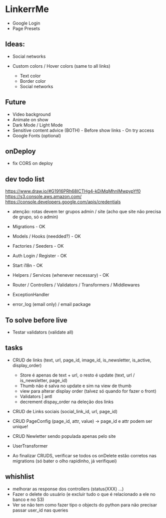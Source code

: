 # LinkerrMe

-   Google Login
-   Page Presets

## Ideas:

-   Social networks

*   Custom colors / Hover colors (same to all links)

    -   Text color
    -   Border color
    -   Social networks

## Future

-   Video background
-   Animate on show
-   Dark Mode / Light Mode
-   Sensitive content advice (BOTH) - Before show links - On try access
-   Google Fonts (optional)

## onDeploy

-   fix CORS on deploy

## dev todo list

https://www.draw.io/#G1916PRh68ICTHg4-kDiMqMhnlMwpypYf0
https://s3.console.aws.amazon.com/
https://console.developers.google.com/apis/credentials

-   atenção: rotas devem ter grupos admin / site (acho que site não precisa de grupo, só o admin)

-   Migrations - OK
-   Models / Hooks (needded?) - OK
-   Factories / Seeders - OK
-   Auth Login / Register - OK
-   Start i18n - OK
-   Helpers / Services (whenever necessary) - OK

-   Router / Controllers / Validators / Transformers / Middlewares
-   ExceptionHandler
-   error_log (email only) / email package

## To solve before live

-   Testar validators (validate all)

## tasks

-   CRUD de links (text, url, page_id, image_id, is_newsletter, is_active, display_order)
    -   Store é apenas de text + url, o resto é update (text, url / is_newsletter, page_id)
    -   Thumb não é salva no update e sim na view de thumb
    -   view para alterar display order (talvez só quando for fazer o front)
    -   Validators | antl
    -   decrement dispay_order na deleção dos links
-   CRUD de Links sociais (social_link_id, url, page_id)
-   CRUD PageConfig (page_id, attr, value) -> page_id e attr podem ser unique!
-   CRUD Newletter sendo populada apenas pelo site

-   UserTransformer
-   Ao finalizar CRUDS, verificar se todos os onDelete estão corretos nas migrations (só bater o olho rapidinho, já verifiquei)

## whishlist

-   melhorar as response dos controllers (status(XXX) ...)
-   Fazer o delete do usuário (e excluir tudo o que é relacionado a ele no banco e no S3)
-   Ver se não tem como fazer tipo o objects do python para não precisar passar user_id nas queries

